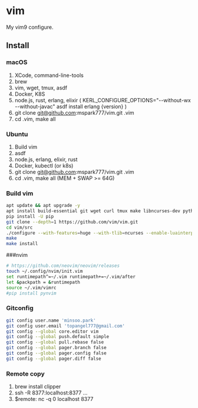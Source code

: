 # vim

My vim9 configure.

## Install

### macOS
1. XCode, command-line-tools
2. brew
3. vim, wget, tmux, asdf
4. Docker, K8S
5. node.js, rust, erlang, elixir ( KERL_CONFIGURE_OPTIONS="--without-wx --without-javac" asdf install erlang {version} )
6. git clone git@github.com:mspark777/vim.git .vim
7. cd .vim, make all

### Ubuntu
1. Build vim
2. asdf
3. node.js, erlang, elixir, rust
4. Docker, kubectl (or k8s)
5. git clone git@github.com:mspark777/vim.git .vim
6. cd .vim, make all (MEM + SWAP >= 64G)

### Build vim
```sh
apt update && apt upgrade -y
apt install build-essential git wget curl tmux make libncurses-dev python3-dev python3-pip libperl-dev ruby-dev liblua5.3-dev liblua5.3-dev lua5.3 gettext
pip install -U pip
git clone --depth=1 https://github.com/vim/vim.git
cd vim/src
./configure --with-features=huge --with-tlib=ncurses --enable-luainterp=yes --enable-rubyinterp=yes --enable-terminal --enable-perlinterp=yes --enable-python3interp=yes --with-python3-command=/usr/bin/python3 --enable-multibyte --enable-cscope  --enable-fail-if-missing  --prefix="${HOME}/Bins/vim"
make
make install
```

###nvim
```sh
# https://github.com/neovim/neovim/releases
touch ~/.config/nvim/init.vim
set runtimepath^=~/.vim runtimepath+=~/.vim/after
let &packpath = &runtimepath
source ~/.vim/vimrc
#pip install pynvim
```

### Gitconfig
```sh
git config user.name 'minsoo.park'
git config user.email 'topangel777@gmail.com'
git config --global core.editor vim
git config --global push.default simple
git config --global pull.rebase false
git config --global pager.branch false
git config --global pager.config false
git config --global pager.diff false
```

### Remote copy
1. brew install clipper
2. ssh -R 8377:localhost:8377 ...
3. $remote: nc -q 0 localhost 8377
